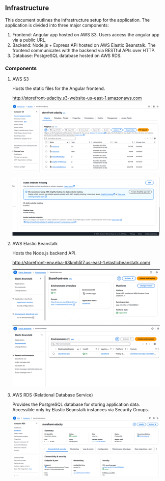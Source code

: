 ## Infrastructure

This document outlines the infrastructure setup for the application. The application is divided into three major components:

1. Frontend: Angular app hosted on AWS S3. Users access the angular app via a public URL.
2. Backend: Node.js + Express API hosted on AWS Elastic Beanstalk. The frontend communicates with the backend via RESTful APIs over HTTP.
3. Database: PostgreSQL database hosted on AWS RDS.


### Components
1. AWS S3

    Hosts the static files for the Angular frontend.
    
    http://storefront-udacity.s3-website-us-east-1.amazonaws.com

    ![AWS S3](aws-s3-1.png)

    ![AWS S3](aws-s3-2.png)

2. AWS Elastic Beanstalk

    Hosts the Node.js backend API.

    http://storefront-env.eba-63kmh5t7.us-east-1.elasticbeanstalk.com/

    ![AWS EB](eb-env-1.png)

    ![AWS EB](eb-env-2.png)

3. AWS RDS (Relational Database Service)

    Provides the PostgreSQL database for storing application data. Accessible only by Elastic Beanstalk instances via Security Groups.

    ![AWS RDS](rds-db.png)
